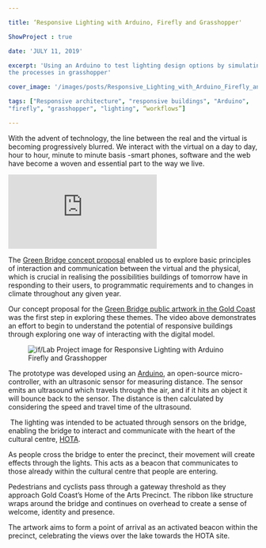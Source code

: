 ```yaml
---

title: ‘Responsive Lighting with Arduino, Firefly and Grasshopper'

ShowProject : true

date: 'JULY 11, 2019'

excerpt: 'Using an Arduino to test lighting design options by simulating
the processes in grasshopper'

cover_image: '/images/posts/Responsive_Lighting_with_Arduino_Firefly_and_Grasshopper/cover_image.jpg' 

tags: ["Responsive architecture", "responsive buildings", "Arduino",
"firefly", "grasshopper", "lighting", “workflows”]

---
```


With the advent of technology, the line between the real and the virtual
is becoming progressively blurred. We interact with the virtual on a day
to day, hour to hour, minute to minute basis -smart phones, software and
the web have become a woven and essential part to the way we live.

<div >
	<iframe class="VideoMD"  src="https://www.youtube.com/embed/z3D8shNoJpk" title="If/Lab YouTube Video Player" frameborder="0" allow="accelerometer; autoplay; clipboard-write; encrypted-media; gyroscope; picture-in-picture" allowfullscreen></iframe>
</div>

The [Green Bridge concept
proposal](https://www.intensivefieldslab.com/art/goldcoast-concept)
enabled us to explore basic principles of interaction and communication
between the virtual and the physical, which is crucial in realising the
possibilities buildings of tomorrow have in responding to their users,
to programmatic requirements and to changes in climate throughout any
given year.

Our concept proposal for the [Green Bridge public artwork in the Gold
Coast](https://hota.com.au/the-green-bridge/) was the first step in
exploring these themes. The video above demonstrates an effort to begin
to understand the potential of responsive buildings through exploring
one way of interacting with the digital model.

<figure  class="mx-auto w-full ">
	<img src="/images/posts/Responsive_Lighting_with_Arduino_Firefly_and_Grasshopper/Responsive_Lighting_with_Arduino_Firefly_and_Grasshopper_2.jpg" class="mx-auto w-full object-cover m-0" alt="if/Lab Project image for Responsive Lighting with Arduino Firefly and Grasshopper" />
</figure>

The prototype was developed using an [Arduino](https://www.arduino.cc/),
an open-source micro-controller, with an ultrasonic sensor for measuring
distance. The sensor emits an ultrasound which travels through the air,
and if it hits an object it will bounce back to the sensor. The distance
is then calculated by considering the speed and travel time of the
ultrasound.

 The lighting was intended to be actuated through sensors on the bridge,
enabling the bridge to interact and communicate with the heart of the
cultural centre, [HOTA](https://hota.com.au/).

As people cross the bridge to enter the precinct, their movement will
create effects through the lights. This acts as a beacon that
communicates to those already within the cultural centre that people are
entering.

Pedestrians and cyclists pass through a gateway threshold as they
approach Gold Coast’s Home of the Arts Precinct. The ribbon like
structure wraps around the bridge and continues on overhead to create a
sense of welcome, identity and presence.

The artwork aims to form a point of arrival as an activated beacon
within the precinct, celebrating the views over the lake towards the
HOTA site.
